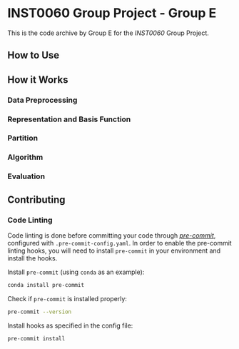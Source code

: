 # INST0060 Group Project - Group E

This is the code archive by Group E for the *INST0060* Group Project.

## How to Use

## How it Works

### Data Preprocessing

### Representation and Basis Function

### Partition

### Algorithm

### Evaluation

## Contributing

### Code Linting

Code linting is done before committing your code through [_pre-commit_](https://pre-commit.com), configured with `.pre-commit-config.yaml`. In order to enable the pre-commit linting hooks, you will need to install `pre-commit` in your environment and install the hooks.

Install `pre-commit` (using `conda` as an example):

```bash
conda install pre-commit
```

Check if `pre-commit` is installed properly:

```bash
pre-commit --version
```

Install hooks as specified in the config file:

```bash
pre-commit install
```
